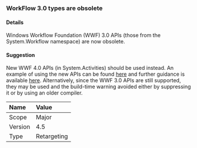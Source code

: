 ### WorkFlow 3.0 types are obsolete

#### Details

Windows Workflow Foundation (WWF) 3.0 APIs (those from the System.Workflow namespace) are now obsolete.

#### Suggestion

New WWF 4.0 APIs (in System.Activities) should be used instead. An example of using the new APIs can be found [here](~/docs/framework/windows-workflow-foundation/how-to-update-the-definition-of-a-running-workflow-instance.md) and further guidance is available [here](https://docs.microsoft.com/archive/blogs/workflowteam/wf3-types-marked-obsolete-in-net-4-5). Alternatively, since the WWF 3.0 APIs are still supported, they may be used and the build-time warning avoided either by suppressing it or by using an older compiler.

| Name    | Value       |
|:--------|:------------|
| Scope   | Major       |
| Version | 4.5         |
| Type    | Retargeting |
